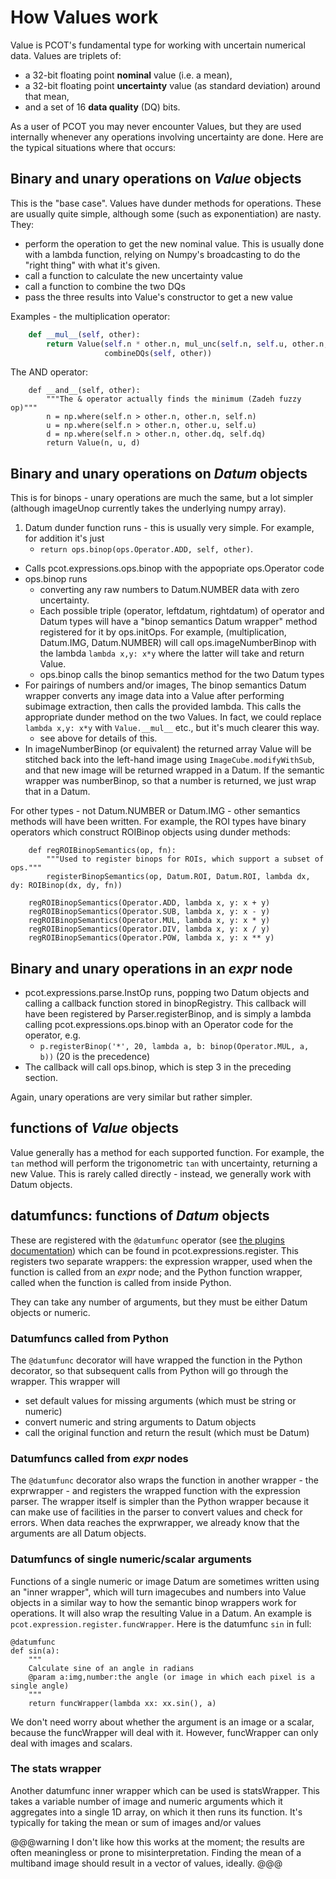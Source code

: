 # How Values work

Value is PCOT's fundamental type for working with uncertain numerical data. Values are triplets of:

* a 32-bit floating point **nominal** value (i.e. a mean),
* a 32-bit floating point  **uncertainty** value (as standard deviation) around that mean,
* and a set of 16 **data quality** (DQ) bits.

As a user of PCOT you may never encounter Values, but they are used internally
whenever any operations involving uncertainty are done. Here are the typical
situations where that occurs:

## Binary and unary operations on *Value* objects

This is the "base case".
Values have dunder methods for operations. These are usually quite simple, although some
(such as exponentiation) are nasty. They:

* perform the operation to get the new nominal value. This is usually done with a lambda function,
relying on Numpy's broadcasting to do the "right thing" with what it's given.
* call a function to calculate the new uncertainty value
* call a function to combine the two DQs
* pass the three results into Value's constructor to get a new value

Examples - the multiplication operator:
```python
    def __mul__(self, other):
        return Value(self.n * other.n, mul_unc(self.n, self.u, other.n, other.u),
                     combineDQs(self, other))
```
The AND operator:
```
    def __and__(self, other):
        """The & operator actually finds the minimum (Zadeh fuzzy op)"""
        n = np.where(self.n > other.n, other.n, self.n)
        u = np.where(self.n > other.n, other.u, self.u)
        d = np.where(self.n > other.n, other.dq, self.dq)
        return Value(n, u, d)
```


## Binary and unary operations on *Datum* objects

This is for binops - unary operations are much the same, but a lot simpler (although
imageUnop currently takes the underlying numpy array).

1. Datum dunder function runs - this is usually very simple. For example, for addition it's just
    * `return ops.binop(ops.Operator.ADD, self, other)`.
* Calls pcot.expressions.ops.binop with the appopriate ops.Operator code
* ops.binop runs
    * converting any raw numbers to Datum.NUMBER data with zero uncertainty.
    * Each possible triple (operator, leftdatum, rightdatum) of operator and Datum types
      will have a "binop semantics Datum wrapper" method registered for
      it by ops.initOps. For example, (multiplication, Datum.IMG, Datum.NUMBER) will
      call ops.imageNumberBinop with the lambda `lambda x,y: x*y` where the latter will take
      and return Value.
    * ops.binop calls the binop semantics method for the two Datum types
* For pairings of numbers and/or images, The binop semantics Datum wrapper converts any image data into a Value after performing
subimage extraction, then calls the provided lambda. This calls the appropriate
dunder method on the two Values. In fact, we could replace `lambda x,y: x*y` with
`Value.__mul__` etc., but it's much clearer this way.
    * see above for details of this.
* In imageNumberBinop (or equivalent) the returned array Value will be stitched back into the
left-hand image using `ImageCube.modifyWithSub`, and that new image will be returned wrapped
in a Datum. If the semantic wrapper was numberBinop, so that a number is
returned, we just wrap that in a Datum.

For other types - not Datum.NUMBER or Datum.IMG - other semantics methods will have been written. For example,
the ROI types have binary operators which construct ROIBinop objects using dunder methods:
```
    def regROIBinopSemantics(op, fn):
        """Used to register binops for ROIs, which support a subset of ops."""
        registerBinopSemantics(op, Datum.ROI, Datum.ROI, lambda dx, dy: ROIBinop(dx, dy, fn))

    regROIBinopSemantics(Operator.ADD, lambda x, y: x + y)
    regROIBinopSemantics(Operator.SUB, lambda x, y: x - y)
    regROIBinopSemantics(Operator.MUL, lambda x, y: x * y)
    regROIBinopSemantics(Operator.DIV, lambda x, y: x / y)
    regROIBinopSemantics(Operator.POW, lambda x, y: x ** y)
```


## Binary and unary operations in an *expr* node

* pcot.expressions.parse.InstOp runs, popping two Datum objects and calling a callback function
stored in binopRegistry.
This callback will have been registered by Parser.registerBinop, and is simply a lambda
calling pcot.expressions.ops.binop with an Operator code for the operator, e.g.
    * `p.registerBinop('*', 20, lambda a, b: binop(Operator.MUL, a, b))` (20 is the precedence)
* The callback will call ops.binop, which is step 3 in the preceding
section.

Again, unary operations are very similar but rather simpler.

## functions of *Value* objects

Value generally has a method for each supported function. For example, the `tan` method
will perform the trigonometric `tan` with uncertainty, returning a new Value. This is rarely
called directly - instead, we generally work with Datum objects.

## datumfuncs: functions of *Datum* objects

These are registered with the `@datumfunc` operator (see [the plugins documentation](plugins.md))
which can be found in pcot.expressions.register.
This registers two separate wrappers: the expression wrapper, used when the function is called
from an *expr* node; and the Python function wrapper, called when the function is called
from inside Python.

They can take any number of arguments, but they must be either Datum objects or numeric.

### Datumfuncs called from Python

The `@datumfunc` decorator will have wrapped the function in the Python decorator, so that
subsequent calls from Python will go through the wrapper. This wrapper will

* set default values for missing arguments (which must be string or numeric)
* convert numeric and string arguments to Datum objects
* call the original function and return the result (which must be Datum)

### Datumfuncs called from *expr* nodes

The `@datumfunc` decorator also wraps the function in another wrapper - the exprwrapper - and
registers the wrapped function with the expression parser. The wrapper itself is simpler than
the Python wrapper because it can make use of facilities in the parser to convert values and
check for errors. When data reaches the exprwrapper, we already know that the arguments are
all Datum objects.

### Datumfuncs of single numeric/scalar arguments

Functions of a single numeric or image Datum are sometimes written using an "inner wrapper", which will
turn imagecubes and numbers into Value objects in a similar way to how the semantic binop
wrappers work for operations. It will also wrap the resulting Value in a Datum.
An example is `pcot.expression.register.funcWrapper`. Here is the datumfunc `sin` in full:
```
@datumfunc
def sin(a):
    """
    Calculate sine of an angle in radians
    @param a:img,number:the angle (or image in which each pixel is a single angle)
    """
    return funcWrapper(lambda xx: xx.sin(), a)
```
We don't need worry about whether the argument is an image or a scalar, because the funcWrapper
will deal with it. However, funcWrapper can only deal with images and scalars.

### The stats wrapper

Another datumfunc inner wrapper which can be used is statsWrapper. This takes a variable number
of image and numeric arguments which it aggregates into a single 1D array, on which it then
runs its function. It's typically for taking the mean or sum of images and/or values

@@@warning
I don't like how this works at the moment; the results are often meaningless or prone to 
misinterpretation. Finding the mean of a multiband image should result in a vector of values,
ideally.
@@@
